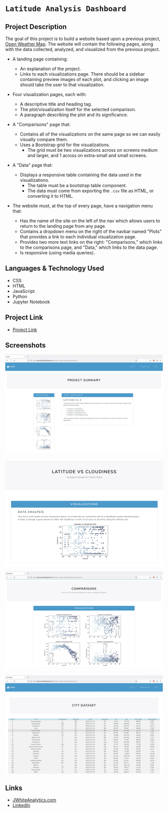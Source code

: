# `Latitude Analysis Dashboard`


## Project Description

The goal of this project is to build a website based upon a previous project, [Open Weather Map](https://github.com/jimmywhite1987/Open-Weather-Map). The website will contain the following pages, along with the data collected, analyzed, and visualized from the previous project.

* A landing page containing:
  * An explanation of the project.
  * Links to each visualizations page. There should be a sidebar containing preview images of each plot, and clicking an image should take the user to that visualization.
* Four visualization pages, each with:
  * A descriptive title and heading tag.
  * The plot/visualization itself for the selected comparison.
  * A paragraph describing the plot and its significance.
* A "Comparisons" page that:
  * Contains all of the visualizations on the same page so we can easily visually compare them.
  * Uses a Bootstrap grid for the visualizations.
    * The grid must be two visualizations across on screens medium and larger, and 1 across on extra-small and small screens.
* A "Data" page that:
  * Displays a responsive table containing the data used in the visualizations.
    * The table must be a bootstrap table component.
    * The data must come from exporting the `.csv` file as HTML, or converting it to HTML.

* The website must, at the top of every page, have a navigation menu that:
  * Has the name of the site on the left of the nav which allows users to return to the landing page from any page.
  * Contains a dropdown menu on the right of the navbar named "Plots" that provides a link to each individual visualization page.
  * Provides two more text links on the right: "Comparisons," which links to the comparisons page, and "Data," which links to the data page.
  * Is responsive (using media queries).

## Languages & Technology Used

- CSS
- HTML
- JavaScript
- Python
- Jupyter Notebook

## Project Link

- [Project Link](https://jimmywhite1987.github.io/Latitude-Analysis-Dashboard/)

## Screenshots
![image](/Images/screenshot1.png)

![image](/Images/screenshot2.png)

![image](/Images/screenshot3.png)

![image](/Images/screenshot4.png)

## Links
- [JWhiteAnalytics.com](https://jwhiteanalytics.com)
- [LinkedIn](https://www.linkedin.com/in/jimmywhite1987)
